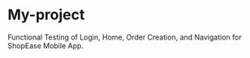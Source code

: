 # My-project
Functional Testing of Login, Home, Order Creation, and Navigation for ShopEase Mobile App.
